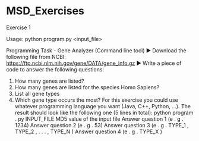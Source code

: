 # MSD_Exercises

Exercise 1

Usage: python program.py <input_file>

Programming Task - Gene Analyzer (Command line tool)
▶ Download the following file from NCBI:
https://ftp.ncbi.nlm.nih.gov/gene/DATA/gene_info.gz
▶ Write a piece of code to answer the following questions:
1. How many genes are listed?
2. How many genes are listed for the species Homo Sapiens?
3. List all gene types
4. Which gene type occurs the most?
For this exercise you could use whatever programming language
you want (Java, C++, Python, ...). The result should look like the
following one (5 lines in total):
python program . py INPUT_FILE
MD5 value of the input file
Answer question 1 (e . g . 1234)
Answer question 2 (e . g . 53)
Answer question 3 (e . g . TYPE_1 , TYPE_2 , . . . , TYPE_N )
Answer question 4 (e . g . TYPE_X )
